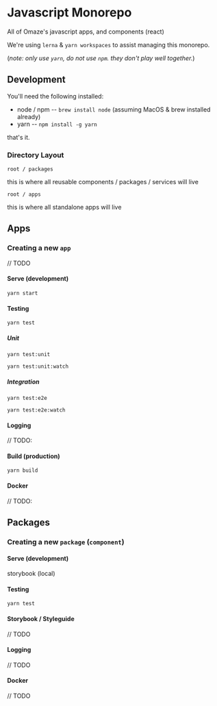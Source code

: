 # Javascript Monorepo

All of Omaze's javascript apps, and components (react)

We're using `lerna` & `yarn workspaces` to assist managing this monorepo.

(_note: only use `yarn`, do *not* use `npm`. they don't play well together._)

## Development

You'll need the following installed:

- node / npm -- `brew install node` (assuming MacOS & brew installed already)
- yarn -- `npm install -g yarn`

that's it.

### Directory Layout
`root / packages`

this is where all reusable components / packages / services will live

`root / apps`

this is where all standalone apps will live

## Apps
### Creating a new `app`

// TODO

#### Serve (development)

`yarn start`

#### Testing

`yarn test`

##### Unit

`yarn test:unit`

`yarn test:unit:watch`

##### Integration

`yarn test:e2e`

`yarn test:e2e:watch`

#### Logging

// TODO:

#### Build (production)

`yarn build`

#### Docker

// TODO:

## Packages
### Creating a new `package` (`component`)
#### Serve (development)
  
  storybook (local)
  
#### Testing

`yarn test`

#### Storybook / Styleguide

// TODO

#### Logging

// TODO

#### Docker

// TODO
